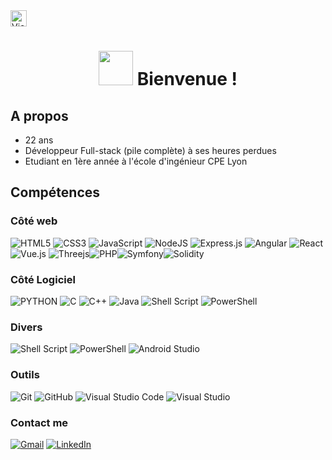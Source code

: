 <img alt="Views counter" height="26px" src="https://komarev.com/ghpvc/?username=kaluminium&style=flat-square"/>
<h1 align="center"><img src="https://media.tenor.com/qjzkA3-z4cIAAAAi/hug-hi.gif" width="55px"> Bienvenue !</h1>

## A propos
- 22 ans
- Développeur Full-stack (pile complète) à ses heures perdues
- Etudiant en 1ère année à l'école d'ingénieur CPE Lyon

## Compétences

### Côté web
   ![HTML5](https://img.shields.io/badge/html5-%23E34F26.svg?style=for-the-badge&logo=html5&logoColor=white) 	![CSS3](https://img.shields.io/badge/css3-%231572B6.svg?style=for-the-badge&logo=css3&logoColor=white) ![JavaScript](https://img.shields.io/badge/javascript-%23323330.svg?style=for-the-badge&logo=javascript&logoColor=%23F7DF1E) ![NodeJS](https://img.shields.io/badge/node.js-6DA55F?style=for-the-badge&logo=node.js&logoColor=white) ![Express.js](https://img.shields.io/badge/express.js-%23404d59.svg?style=for-the-badge&logo=express&logoColor=%2361DAFB) ![Angular](https://img.shields.io/badge/angular-%23DD0031.svg?style=for-the-badge&logo=angular&logoColor=white) ![React](https://shields.io/badge/react-black?logo=react&style=for-the-badge)![Vue.js](https://img.shields.io/badge/vuejs-%2335495e.svg?style=for-the-badge&logo=vuedotjs&logoColor=%234FC08D) ![Threejs](https://img.shields.io/badge/threejs-black?style=for-the-badge&logo=three.js&logoColor=white)![PHP](https://img.shields.io/badge/php-%23777BB4.svg?style=for-the-badge&logo=php&logoColor=white)![Symfony](https://img.shields.io/badge/symfony-%23000000.svg?style=for-the-badge&logo=symfony&logoColor=white)![Solidity](https://shields.io/badge/solidity-black?logo=solidity&style=for-the-badge)

### Côté Logiciel

![PYTHON](https://shields.io/badge/Python-yellow?logo=python&style=for-the-badge) ![C](https://shields.io/badge/c-grey?logo=c&style=for-the-badge) ![C++](https://img.shields.io/badge/c++-%2330599C.svg?style=for-the-badge&logo=c%2B%2B&logoColor=style-for-the-badge) ![Java](https://img.shields.io/badge/java-%23ED8B00.svg?style=for-the-badge&logo=openjdk&logoColor=white) ![Shell Script](https://img.shields.io/badge/shell_script-%23121011.svg?style=for-the-badge&logo=gnu-bash&logoColor=white) ![PowerShell](https://img.shields.io/badge/PowerShell-%235391FE.svg?style=for-the-badge&logo=powershell&logoColor=white)

### Divers

![Shell Script](https://img.shields.io/badge/shell_script-%23121011.svg?style=for-the-badge&logo=gnu-bash&logoColor=white) ![PowerShell](https://img.shields.io/badge/PowerShell-%235391FE.svg?style=for-the-badge&logo=powershell&logoColor=white) ![Android Studio](https://img.shields.io/badge/android%20studio-346ac1?style=for-the-badge&logo=android%20studio&logoColor=white)


### Outils

![Git](https://img.shields.io/badge/git-%23F05033.svg?style=for-the-badge&logo=git&logoColor=white) ![GitHub](https://img.shields.io/badge/github-%23121011.svg?style=for-the-badge&logo=github&logoColor=white) ![Visual Studio Code](https://img.shields.io/badge/Visual%20Studio%20Code-0078d7.svg?style=for-the-badge&logo=visual-studio-code&logoColor=white) ![Visual Studio](https://img.shields.io/badge/Visual%20Studio-5C2D91.svg?style=for-the-badge&logo=visual-studio&logoColor=white)

### Contact me
[![Gmail](https://img.shields.io/badge/Gmail-D14836?style=for-the-badge&logo=gmail&logoColor=white)](mailto:lukalindberg@gmail.com) [![LinkedIn](https://img.shields.io/badge/linkedin-%230077B5.svg?style=for-the-badge&logo=linkedin&logoColor=white)](https://fr.linkedin.com/in/luka-lindberg)

